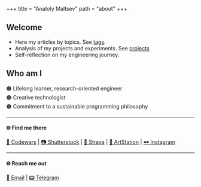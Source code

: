 +++
title = "Anatoly Maltsev" 
path = "about"
+++

## Welcome
- Here my articles by topics. See [tags](https://maltsev-dev.github.io/tags/).
- Analysis of my projects and experiments. See [projects](https://maltsev-dev.github.io/tags/project/)
- Self-reflection on my engineering journey. 

## Who am I
🟠 Lifelong learner, research-oriented engineer  
🟠 Creative technologist  
🟠 Commitment to a sustainable programming philosophy

---
#### 🌐 Find me there
[🥋 Codewars](https://www.codewars.com/users/chemyl) | [📷 Shutterstock](https://www.shutterstock.com/ru/g/chemylinc) | [🚴 Strava](https://www.strava.com/athletes/132803223) | [🎨 ArtStation](https://www.artstation.com/chemylinc) | [🕶️ Instagram](https://www.instagram.com/chemylinc/)  

---
#### 🌐 Reach me out
[📧 Email](mailto:mr.a.maltsev@gmail.com) | [📟 Telegram](https://t.me/replicantDuke)
